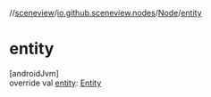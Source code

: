 //[sceneview](../../../index.md)/[io.github.sceneview.nodes](../index.md)/[Node](index.md)/[entity](entity.md)

# entity

[androidJvm]\
override val [entity](entity.md): [Entity](../../io.github.sceneview/index.md#1934583341%2FClasslikes%2F-1571379623)
